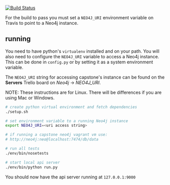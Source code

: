 [![Build Status](https://travis-ci.org/psu-capstone/dlab-api.svg)](https://travis-ci.org/psu-capstone/dlab-api)

For the build to pass you must set a `NEO4J_URI` environment variable on Travis to point to a Neo4j instance.

## running
You need to have python's `virtualenv` installed and on your path.
You will also need to configure the `NEO4J_URI` variable to access
a Neo4j instance. This can be done in `config.py` or by setting
it as a system environment variable.

The `NEO4J_URI` string for accessing capstone's instance can be found
on the **Servers** Trello board on *Neo4j* -> *NEO4J_URI*.


NOTE: These instructions are for Linux. There will be differences
if you are using Mac or Windows.

```bash
# create python virtual environment and fetch dependencies
./setup.sh

# set environment variable to a running Neo4j instance
export NEO4J_URI=<uri access string>

# if running a capstone neo4j vagrant vm use:
# http://neo4j:neo@localhost:7474/db/data

# run all tests
./env/bin/nosetests

# start local api server
./env/bin/python run.py
```

You should now have the api server running at `127.0.0.1:9000`
